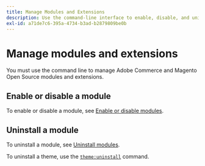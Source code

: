 ```yaml
---
title: Manage Modules and Extensions
description: Use the command-line interface to enable, disable, and uninstall Adobe Commerce and Magento Open Source modules and extensions.
exl-id: a71de7c6-395a-4734-b3ad-b2879809be0b
---
```

# Manage modules and extensions

You must use the command line to manage Adobe Commerce and Magento Open Source modules and extensions.

## Enable or disable a module

To enable or disable a module, see [Enable or disable modules](../../installation/tutorials/manage-modules.md).

## Uninstall a module

To uninstall a module, see [Uninstall modules](../../installation/tutorials/uninstall-modules.md).

To uninstall a theme, use the [`theme:uninstall`](../../installation/tutorials/themes.md) command.
